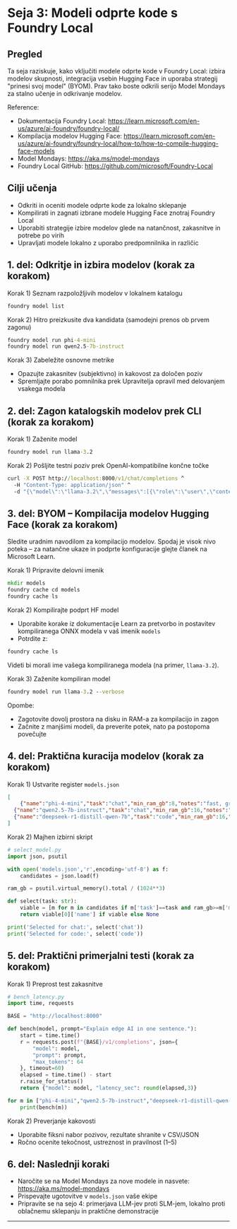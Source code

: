 <!--
CO_OP_TRANSLATOR_METADATA:
{
  "original_hash": "eb6ccbc99954b9db058c3fabdbf39cc5",
  "translation_date": "2025-09-23T01:02:36+00:00",
  "source_file": "Module08/03.OpenSourceModels.md",
  "language_code": "sl"
}
-->
# Seja 3: Modeli odprte kode s Foundry Local

## Pregled

Ta seja raziskuje, kako vključiti modele odprte kode v Foundry Local: izbira modelov skupnosti, integracija vsebin Hugging Face in uporaba strategij "prinesi svoj model" (BYOM). Prav tako boste odkrili serijo Model Mondays za stalno učenje in odkrivanje modelov.

Reference:
- Dokumentacija Foundry Local: https://learn.microsoft.com/en-us/azure/ai-foundry/foundry-local/
- Kompilacija modelov Hugging Face: https://learn.microsoft.com/en-us/azure/ai-foundry/foundry-local/how-to/how-to-compile-hugging-face-models
- Model Mondays: https://aka.ms/model-mondays
- Foundry Local GitHub: https://github.com/microsoft/Foundry-Local

## Cilji učenja
- Odkriti in oceniti modele odprte kode za lokalno sklepanje
- Kompilirati in zagnati izbrane modele Hugging Face znotraj Foundry Local
- Uporabiti strategije izbire modelov glede na natančnost, zakasnitve in potrebe po virih
- Upravljati modele lokalno z uporabo predpomnilnika in različic

## 1. del: Odkritje in izbira modelov (korak za korakom)

Korak 1) Seznam razpoložljivih modelov v lokalnem katalogu  
```cmd
foundry model list
```
  
Korak 2) Hitro preizkusite dva kandidata (samodejni prenos ob prvem zagonu)  
```cmd
foundry model run phi-4-mini
foundry model run qwen2.5-7b-instruct
```
  
Korak 3) Zabeležite osnovne metrike  
- Opazujte zakasnitev (subjektivno) in kakovost za določen poziv  
- Spremljajte porabo pomnilnika prek Upravitelja opravil med delovanjem vsakega modela  

## 2. del: Zagon katalogskih modelov prek CLI (korak za korakom)

Korak 1) Zaženite model  
```cmd
foundry model run llama-3.2
```
  
Korak 2) Pošljite testni poziv prek OpenAI-kompatibilne končne točke  
```cmd
curl -X POST http://localhost:8000/v1/chat/completions ^
  -H "Content-Type: application/json" ^
  -d "{\"model\":\"llama-3.2\",\"messages\":[{\"role\":\"user\",\"content\":\"Say hello in 5 words.\"}]}"

```
  

## 3. del: BYOM – Kompilacija modelov Hugging Face (korak za korakom)

Sledite uradnim navodilom za kompilacijo modelov. Spodaj je visok nivo poteka – za natančne ukaze in podprte konfiguracije glejte članek na Microsoft Learn.

Korak 1) Pripravite delovni imenik  
```cmd
mkdir models
foundry cache cd models
foundry cache ls
```
  
Korak 2) Kompilirajte podprt HF model  
- Uporabite korake iz dokumentacije Learn za pretvorbo in postavitev kompiliranega ONNX modela v vaš imenik `models`  
- Potrdite z:  
```cmd
foundry cache ls
```
  
Videti bi morali ime vašega kompiliranega modela (na primer, `llama-3.2`).  

Korak 3) Zaženite kompiliran model  
```cmd
foundry model run llama-3.2 --verbose
```
  
Opombe:  
- Zagotovite dovolj prostora na disku in RAM-a za kompilacijo in zagon  
- Začnite z manjšimi modeli, da preverite potek, nato pa postopoma povečujte  

## 4. del: Praktična kuracija modelov (korak za korakom)

Korak 1) Ustvarite register `models.json`  
```json
[
    {"name":"phi-4-mini","task":"chat","min_ram_gb":8,"notes":"fast, great for general chat"},
  {"name":"qwen2.5-7b-instruct","task":"chat","min_ram_gb":16,"notes":"larger context, good reasoning"},
  {"name":"deepseek-r1-distill-qwen-7b","task":"code","min_ram_gb":16,"notes":"coding-oriented"}
]
```
  
Korak 2) Majhen izbirni skript  
```python
# select_model.py
import json, psutil

with open('models.json','r',encoding='utf-8') as f:
    candidates = json.load(f)

ram_gb = psutil.virtual_memory().total / (1024**3)

def select(task: str):
    viable = [m for m in candidates if m['task']==task and ram_gb>=m['min_ram_gb']]
    return viable[0]['name'] if viable else None

print('Selected for chat:', select('chat'))
print('Selected for code:', select('code'))
```
  

## 5. del: Praktični primerjalni testi (korak za korakom)

Korak 1) Preprost test zakasnitve  
```python
# bench_latency.py
import time, requests

BASE = "http://localhost:8000"

def bench(model, prompt="Explain edge AI in one sentence."):
    start = time.time()
    r = requests.post(f"{BASE}/v1/completions", json={
        "model": model,
        "prompt": prompt,
        "max_tokens": 64
    }, timeout=60)
    elapsed = time.time() - start
    r.raise_for_status()
    return {"model": model, "latency_sec": round(elapsed,3)}

for m in ["phi-4-mini","qwen2.5-7b-instruct","deepseek-r1-distill-qwen-7b"]:
    print(bench(m))
```
  
Korak 2) Preverjanje kakovosti  
- Uporabite fiksni nabor pozivov, rezultate shranite v CSV/JSON  
- Ročno ocenite tekočnost, ustreznost in pravilnost (1–5)  

## 6. del: Naslednji koraki
- Naročite se na Model Mondays za nove modele in nasvete: https://aka.ms/model-mondays  
- Prispevajte ugotovitve v `models.json` vaše ekipe  
- Pripravite se na sejo 4: primerjava LLM-jev proti SLM-jem, lokalno proti oblačnemu sklepanju in praktične demonstracije  

---

